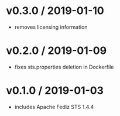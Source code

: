 v0.3.0 / 2019-01-10
===================
* removes licensing information

v0.2.0 / 2019-01-09
===================
* fixes sts.properties deletion in Dockerfile

v0.1.0 / 2019-01-03
===================
* includes Apache Fediz STS 1.4.4

